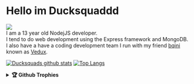 # Hello im Ducksquaddd

![](https://komarev.com/ghpvc/?username=ducksquaddd&color=yellow)<br>
I am a 13 year old NodejJS developer.<br>I tend to do web development using the Express framework and MongoDB.<br>I also have a have a coding development team I run with my friend [bqini](https://github.com/bqini) known as [Vedux](https://github.com/Vedux-Development).



[![Ducksquads github stats](https://github-readme-stats.vercel.app/api?username=ducksquaddd&show_icons=true&theme=radical)](https://github.com/ducksquaddd)
[![Top Langs](https://github-readme-stats.vercel.app/api/top-langs/?username=ducksquaddd&layout=compact&theme=radical)](https://github.com/ducksquaddd)

<details>	
  <summary><b>🏆 Github Trophies</b></summary>
	
  <div align="center"> 
    <img 
      src="https://github-profile-trophy.vercel.app/?username=ducksquaddd&theme=gruvbox" alt="github-profile-trophy"
      height="180em"
    />

	</div>
</details>

